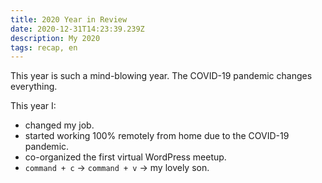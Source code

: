 ```yaml
---
title: 2020 Year in Review
date: 2020-12-31T14:23:39.239Z
description: My 2020
tags: recap, en
---
```


This year is such a mind-blowing year. The COVID-19 pandemic changes everything.

This year I:

- changed my job.
- started working 100% remotely from home due to the COVID-19 pandemic.
- co-organized the first virtual WordPress meetup.
- `command + c` -> `command + v` -> my lovely son.
